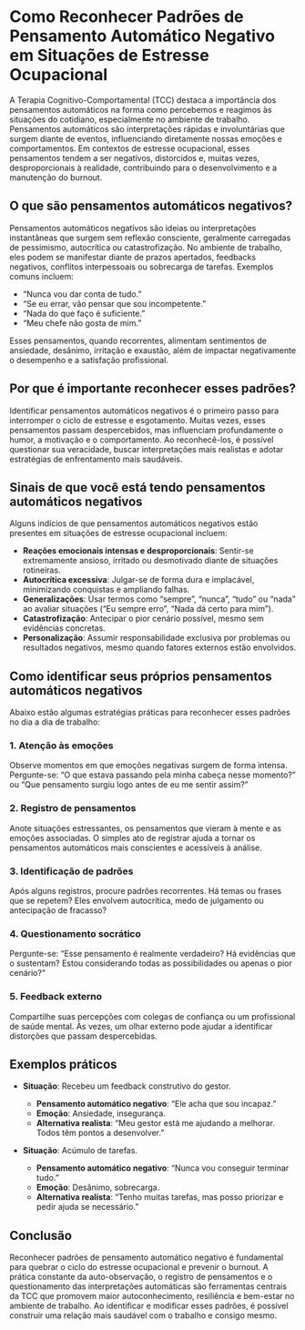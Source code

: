 
# Como Reconhecer Padrões de Pensamento Automático Negativo em Situações de Estresse Ocupacional

A Terapia Cognitivo-Comportamental (TCC) destaca a importância dos pensamentos automáticos na forma como percebemos e reagimos às situações do cotidiano, especialmente no ambiente de trabalho. Pensamentos automáticos são interpretações rápidas e involuntárias que surgem diante de eventos, influenciando diretamente nossas emoções e comportamentos. Em contextos de estresse ocupacional, esses pensamentos tendem a ser negativos, distorcidos e, muitas vezes, desproporcionais à realidade, contribuindo para o desenvolvimento e a manutenção do burnout.

## O que são pensamentos automáticos negativos?

Pensamentos automáticos negativos são ideias ou interpretações instantâneas que surgem sem reflexão consciente, geralmente carregadas de pessimismo, autocrítica ou catastrofização. No ambiente de trabalho, eles podem se manifestar diante de prazos apertados, feedbacks negativos, conflitos interpessoais ou sobrecarga de tarefas. Exemplos comuns incluem:

- “Nunca vou dar conta de tudo.”
- “Se eu errar, vão pensar que sou incompetente.”
- “Nada do que faço é suficiente.”
- “Meu chefe não gosta de mim.”

Esses pensamentos, quando recorrentes, alimentam sentimentos de ansiedade, desânimo, irritação e exaustão, além de impactar negativamente o desempenho e a satisfação profissional.

## Por que é importante reconhecer esses padrões?

Identificar pensamentos automáticos negativos é o primeiro passo para interromper o ciclo de estresse e esgotamento. Muitas vezes, esses pensamentos passam despercebidos, mas influenciam profundamente o humor, a motivação e o comportamento. Ao reconhecê-los, é possível questionar sua veracidade, buscar interpretações mais realistas e adotar estratégias de enfrentamento mais saudáveis.

## Sinais de que você está tendo pensamentos automáticos negativos

Alguns indícios de que pensamentos automáticos negativos estão presentes em situações de estresse ocupacional incluem:

- **Reações emocionais intensas e desproporcionais**: Sentir-se extremamente ansioso, irritado ou desmotivado diante de situações rotineiras.
- **Autocrítica excessiva**: Julgar-se de forma dura e implacável, minimizando conquistas e ampliando falhas.
- **Generalizações**: Usar termos como “sempre”, “nunca”, “tudo” ou “nada” ao avaliar situações (“Eu sempre erro”, “Nada dá certo para mim”).
- **Catastrofização**: Antecipar o pior cenário possível, mesmo sem evidências concretas.
- **Personalização**: Assumir responsabilidade exclusiva por problemas ou resultados negativos, mesmo quando fatores externos estão envolvidos.

## Como identificar seus próprios pensamentos automáticos negativos

Abaixo estão algumas estratégias práticas para reconhecer esses padrões no dia a dia de trabalho:

### 1. **Atenção às emoções**
Observe momentos em que emoções negativas surgem de forma intensa. Pergunte-se: “O que estava passando pela minha cabeça nesse momento?” ou “Que pensamento surgiu logo antes de eu me sentir assim?”

### 2. **Registro de pensamentos**
Anote situações estressantes, os pensamentos que vieram à mente e as emoções associadas. O simples ato de registrar ajuda a tornar os pensamentos automáticos mais conscientes e acessíveis à análise.

### 3. **Identificação de padrões**
Após alguns registros, procure padrões recorrentes. Há temas ou frases que se repetem? Eles envolvem autocrítica, medo de julgamento ou antecipação de fracasso?

### 4. **Questionamento socrático**
Pergunte-se: “Esse pensamento é realmente verdadeiro? Há evidências que o sustentam? Estou considerando todas as possibilidades ou apenas o pior cenário?”

### 5. **Feedback externo**
Compartilhe suas percepções com colegas de confiança ou um profissional de saúde mental. Às vezes, um olhar externo pode ajudar a identificar distorções que passam despercebidas.

## Exemplos práticos

- **Situação**: Recebeu um feedback construtivo do gestor.
  - **Pensamento automático negativo**: “Ele acha que sou incapaz.”
  - **Emoção**: Ansiedade, insegurança.
  - **Alternativa realista**: “Meu gestor está me ajudando a melhorar. Todos têm pontos a desenvolver.”

- **Situação**: Acúmulo de tarefas.
  - **Pensamento automático negativo**: “Nunca vou conseguir terminar tudo.”
  - **Emoção**: Desânimo, sobrecarga.
  - **Alternativa realista**: “Tenho muitas tarefas, mas posso priorizar e pedir ajuda se necessário.”

## Conclusão

Reconhecer padrões de pensamento automático negativo é fundamental para quebrar o ciclo do estresse ocupacional e prevenir o burnout. A prática constante da auto-observação, o registro de pensamentos e o questionamento das interpretações automáticas são ferramentas centrais da TCC que promovem maior autoconhecimento, resiliência e bem-estar no ambiente de trabalho. Ao identificar e modificar esses padrões, é possível construir uma relação mais saudável com o trabalho e consigo mesmo.
```

